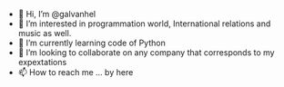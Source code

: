 - 👋 Hi, I’m @galvanhel
- 👀 I’m interested in programmation world, International relations and music as well.
- 🌱 I’m currently learning code of Python 
- 💞️ I’m looking to collaborate on any company that corresponds to my expextations
- 📫 How to reach me ... by here 

<!---
galvanhel/galvanhel is a ✨ special ✨ repository because its `README.md` (this file) appears on your GitHub profile.
You can click the Preview link to take a look at your changes.
--->
